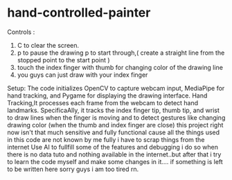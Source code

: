 # hand-controlled-painter
Controls :
1. C to clear the screen.
2. p to pause the drawing p to start through,( create a straight line from the stopped point to the start point )
3. touch the index finger with thumb for changing color of the drawing line
4. you guys can just draw with your index finger 

Setup: The code initializes OpenCV to capture webcam input, MediaPipe for hand tracking, and Pygame for displaying the drawing interface.
Hand Tracking,It processes each frame from the webcam to detect hand landmarks. SpecificaAlly, it tracks the index finger tip, thumb tip, and wrist to draw lines when the finger is moving and to detect gestures like changing drawing color (when the thumb and index finger are close)
this project right now isn't that much sensitive and fully functional cause all the things used in this code are not known by me fully i have to scrap things from the internet Use AI to fullfill some of the features and debugging i do so when there is no data tuto and nothing available in the internet..but after that i try to learn the code myself and make some changes in it....
if something is left to be written here sorry guys i am too tired rn.

